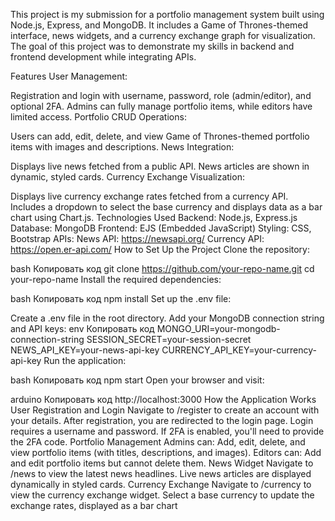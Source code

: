 This project is my submission for a portfolio management system built using Node.js, Express, and MongoDB. It includes a Game of Thrones-themed interface, news widgets, and a currency exchange graph for visualization. The goal of this project was to demonstrate my skills in backend and frontend development while integrating APIs.

Features
User Management:

Registration and login with username, password, role (admin/editor), and optional 2FA.
Admins can fully manage portfolio items, while editors have limited access.
Portfolio CRUD Operations:

Users can add, edit, delete, and view Game of Thrones-themed portfolio items with images and descriptions.
News Integration:

Displays live news fetched from a public API.
News articles are shown in dynamic, styled cards.
Currency Exchange Visualization:

Displays live currency exchange rates fetched from a currency API.
Includes a dropdown to select the base currency and displays data as a bar chart using Chart.js.
Technologies Used
Backend: Node.js, Express.js
Database: MongoDB
Frontend: EJS (Embedded JavaScript)
Styling: CSS, Bootstrap
APIs:
News API: https://newsapi.org/
Currency API: https://open.er-api.com/
How to Set Up the Project
Clone the repository:

bash
Копировать код
git clone https://github.com/your-repo-name.git
cd your-repo-name
Install the required dependencies:

bash
Копировать код
npm install
Set up the .env file:

Create a .env file in the root directory.
Add your MongoDB connection string and API keys:
env
Копировать код
MONGO_URI=your-mongodb-connection-string
SESSION_SECRET=your-session-secret
NEWS_API_KEY=your-news-api-key
CURRENCY_API_KEY=your-currency-api-key
Run the application:

bash
Копировать код
npm start
Open your browser and visit:

arduino
Копировать код
http://localhost:3000
How the Application Works
User Registration and Login
Navigate to /register to create an account with your details.
After registration, you are redirected to the login page.
Login requires a username and password. If 2FA is enabled, you'll need to provide the 2FA code.
Portfolio Management
Admins can:
Add, edit, delete, and view portfolio items (with titles, descriptions, and images).
Editors can:
Add and edit portfolio items but cannot delete them.
News Widget
Navigate to /news to view the latest news headlines.
Live news articles are displayed dynamically in styled cards.
Currency Exchange
Navigate to /currency to view the currency exchange widget.
Select a base currency to update the exchange rates, displayed as a bar chart

